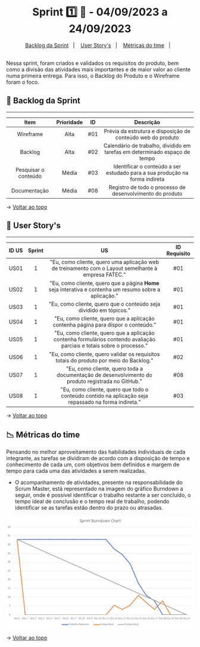 <span id="topo">

<h1 align="center">Sprint 1️⃣ 🏃 - 04/09/2023 a 24/09/2023</h1>
<p align="center">
    <a href="#backlog">Backlog da Sprint</a> &nbsp |&nbsp &nbsp
    <a href="#userstory">User Story's</a> &nbsp |&nbsp &nbsp
    <a href="#metricas">Métricas do time</a> &nbsp |&nbsp &nbsp
</p>
<br>
Nessa sprint, foram criados e validados os requisitos do produto, bem como a divisão das atividades mais importantes e de maior valor ao cliente numa primeira entrega. Para isso, o Backlog do Produto e o Wireframe foram o foco.
<br>
<span id="backlog">

## 📨 Backlog da Sprint
<hr>

| Item | Prioridade|ID                                                                                                                                                                                                                               | Descrição | 
|:-------:|:--------:|:----------------------------------------------------------------------------------------------------------------------------------------------------------------------------------------------------------------------------------:|:-----------------------:|
| Wireframe  | Alta      | #01 | Prévia da estrutura e disposição de conteúdo web do produto
| Backlog    | Alta      | #02 | Calendário de trabalho, dividido em tarefas em determinado espaço de tempo
| Pesquisar o conteúdo  | Média      | #03 | Identificar o conteúdo a ser estudado para a sua produção na forma indireta
| Documentação  | Média      | #08 | Registro de todo o processo de desenvolvimento do produto

→ [Voltar ao topo](#topo)

<span id="userstory">

## 👥 User Story's 
<hr>


| ID US | Sprint | US                                                                                                                                                                                                                               | ID Requisito          |
|:-------:|:--------:|:----------------------------------------------------------------------------------------------------------------------------------------------------------------------------------------------------------------------------------:|:-----------------------:|
| US01  | 1      | "Eu, como cliente, quero uma aplicação web de treinamento com o Layout semelhante à empresa FATEC."                                                                                                                                      |  #01                  |
| US02  | 1      | "Eu, como cliente, quero que a página **Home** seja interativa e contenha um resumo sobre a aplicação."                                                                    |  #01                  |
| US03  | 1      | "Eu, como cliente, quero que o conteúdo seja dividido em tópicos."                                                                           |  #01                  |
| US04  | 1      | "Eu, como cliente, quero que a aplicação contenha página para dispor o conteúdo."                                          |  #01                  |
| US05  | 1      | "Eu, como cliente, quero que a aplicação contenha formulários contendo avaliação parciais e totais sobre o processo."                                                        |  #01                  |
| US06  | 1      | "Eu, como cliente, quero validar os requisitos totais do produto por meio do Backlog."                                            |  #02                  |
| US07  | 1      | "Eu, como cliente, quero toda a documentação de desenvolvimento do produto registrada no GitHub." |  #08                  |
| US08  | 1      | "Eu, como cliente, quero que todo o conteúdo contido na aplicação seja repassado na forma indireta."                        |  #03                  |

→ [Voltar ao topo](#topo)

<span id="metricas">

## 📉 Métricas do time 

Pensando no melhor aproveitamento das habilidades individuais de cada integrante, as tarefas se dividiram de acordo com a disposição de tempo e conhecimento de cada um, com objetivos bem definidos e margem de tempo para cada uma das atividades a serem realizadas.

- O acompanhamento de atividades, presente na responsabilidade do Scrum Master, está representado na imagem do gráfico Burndown a seguir, onde é possível identificar o trabalho restante a ser concluído, o tempo ideal de conclusão e o tempo real de trabalho, podendo identificar se as tarefas estão dentro do prazo ou atrasadas.

<div align="center">
    
![Burndown Chart](./images/burndownChart.PNG)
</div>

→ [Voltar ao topo](#topo)
